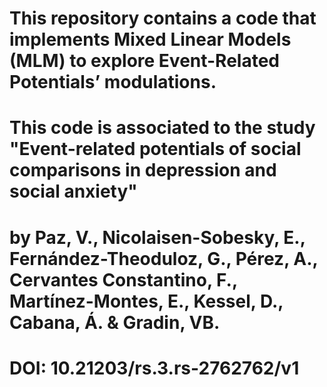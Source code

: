 # This repository contains a code that implements Mixed Linear Models (MLM) to explore Event-Related Potentials’ modulations. 
# This code is associated to the study "Event-related potentials of social comparisons in depression and social anxiety" 
# by Paz, V., Nicolaisen-Sobesky, E., Fernández-Theoduloz, G., Pérez, A., Cervantes Constantino, F., Martínez-Montes, E., Kessel, D., Cabana, Á. & Gradin, VB. 
# DOI: 10.21203/rs.3.rs-2762762/v1
